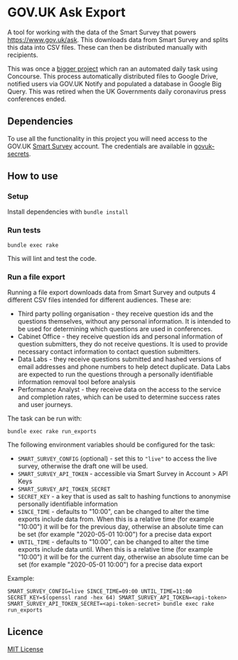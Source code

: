 # GOV.UK Ask Export

A tool for working with the data of the Smart Survey that powers
https://www.gov.uk/ask. This downloads data from Smart Survey and splits
this data into CSV files. These can then be distributed manually with
recipients.

This was once a [bigger project][remove-pr] which ran an automated daily task
using Concourse. This process automatically distributed files to Google Drive,
notified users via GOV.UK Notify and populated a database in Google Big Query.
This was retired when the UK Governments daily coronavirus press conferences
ended.

[remove-pr]: https://github.com/alphagov/govuk-ask-export/pull/17

## Dependencies

To use all the functionality in this project you will need access to the
GOV.UK [Smart Survey](https://www.smartsurvey.co.uk/) account. The
credentials are available in [govuk-secrets][].

[govuk-secrets]: https://github.com/alphagov/govuk-secrets

## How to use

### Setup

Install dependencies with `bundle install`

### Run tests

```
bundle exec rake
```

This will lint and test the code.

### Run a file export

Running a file export downloads data from Smart Survey and outputs 4 different
CSV files intended for different audiences. These are:

- Third party polling organisation - they receive question ids and the
  questions themselves, without any personal information. It is intended to be
  used for determining which questions are used in conferences.
- Cabinet Office - they receive question ids and personal information of
  question submitters, they do not receive questions. It is used to provide
  necessary contact information to contact question submitters.
- Data Labs - they receive questions submitted and hashed versions of email
  addresses and phone numbers to help detect duplicate. Data Labs are expected
  to run the questions through a personally identifiable information removal
  tool before analysis
- Performance Analyst - they receive data on the access to the service and
  completion rates, which can be used to determine success rates and user
  journeys.

The task can be run with:

```
bundle exec rake run_exports
```

The following environment variables should be configured for the task:

- `SMART_SURVEY_CONFIG` (optional) - set this to `"live"` to access the live survey,
  otherwise the draft one will be used.
- `SMART_SURVEY_API_TOKEN` - accessible via Smart Survey in Account > API Keys
- `SMART_SURVEY_API_TOKEN_SECRET`
- `SECRET_KEY` - a key that is used as salt to hashing functions to anonymise
  personally identifiable information
- `SINCE_TIME` - defaults to "10:00", can be changed to alter the time
  exports include data from. When this is a relative time (for example "10:00") it
  will be for the previous day, otherwise an absolute time can be set (for example
  "2020-05-01 10:00") for a precise data export
- `UNTIL_TIME` - defaults to "10:00", can be changed to alter the time
  exports include data until. When this is a relative time (for example "10:00") it
  will be for the current day, otherwise an absolute time can be set (for example
  "2020-05-01 10:00") for a precise data export

Example:

```
SMART_SURVEY_CONFIG=live SINCE_TIME=09:00 UNTIL_TIME=11:00 SECRET_KEY=$(openssl rand -hex 64) SMART_SURVEY_API_TOKEN=<api-token> SMART_SURVEY_API_TOKEN_SECRET=<api-token-secret> bundle exec rake run_exports
```

## Licence

[MIT License](LICENCE)
